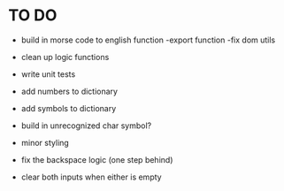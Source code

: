 # TO DO 


- build in morse code to english function
    -export function
    -fix dom utils

- clean up logic functions

- write unit tests


- add numbers to dictionary 
- add symbols to dictionary
- build in unrecognized char symbol?
 

- minor styling

- fix the backspace logic (one step behind)
- clear both inputs when either is empty 